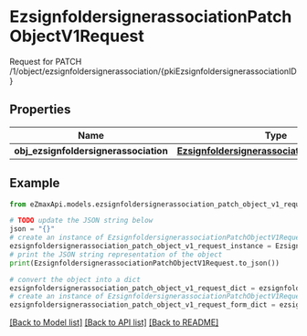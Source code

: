 # EzsignfoldersignerassociationPatchObjectV1Request

Request for PATCH /1/object/ezsignfoldersignerassociation/{pkiEzsignfoldersignerassociationID}

## Properties

Name | Type | Description | Notes
------------ | ------------- | ------------- | -------------
**obj_ezsignfoldersignerassociation** | [**EzsignfoldersignerassociationRequestPatch**](EzsignfoldersignerassociationRequestPatch.md) |  | 

## Example

```python
from eZmaxApi.models.ezsignfoldersignerassociation_patch_object_v1_request import EzsignfoldersignerassociationPatchObjectV1Request

# TODO update the JSON string below
json = "{}"
# create an instance of EzsignfoldersignerassociationPatchObjectV1Request from a JSON string
ezsignfoldersignerassociation_patch_object_v1_request_instance = EzsignfoldersignerassociationPatchObjectV1Request.from_json(json)
# print the JSON string representation of the object
print(EzsignfoldersignerassociationPatchObjectV1Request.to_json())

# convert the object into a dict
ezsignfoldersignerassociation_patch_object_v1_request_dict = ezsignfoldersignerassociation_patch_object_v1_request_instance.to_dict()
# create an instance of EzsignfoldersignerassociationPatchObjectV1Request from a dict
ezsignfoldersignerassociation_patch_object_v1_request_form_dict = ezsignfoldersignerassociation_patch_object_v1_request.from_dict(ezsignfoldersignerassociation_patch_object_v1_request_dict)
```
[[Back to Model list]](../README.md#documentation-for-models) [[Back to API list]](../README.md#documentation-for-api-endpoints) [[Back to README]](../README.md)



